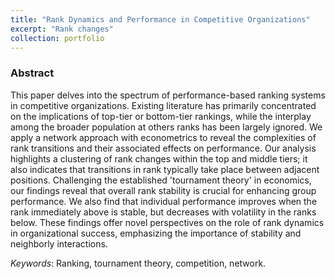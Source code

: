 ```yaml
---
title: "Rank Dynamics and Performance in Competitive Organizations"
excerpt: "Rank changes"
collection: portfolio
---
```


### Abstract

This paper delves into the spectrum of performance-based ranking systems in competitive organizations. Existing literature has primarily concentrated on the implications of top-tier or bottom-tier rankings, while the interplay among the broader population at others ranks has been largely ignored. We apply a network approach with econometrics to reveal the complexities of rank transitions and their associated effects on performance. Our analysis highlights a clustering of rank changes within the top and middle tiers; it also indicates that transitions in rank typically take place between adjacent positions. Challenging the established 'tournament theory' in economics, our findings reveal that overall rank stability is crucial for enhancing group performance. We also find that individual performance improves when the rank immediately above is stable, but decreases with volatility in the ranks below. These findings offer novel perspectives on the role of rank dynamics in organizational success, emphasizing the importance of stability and neighborly interactions.

*Keywords*: Ranking, tournament theory, competition, network.
